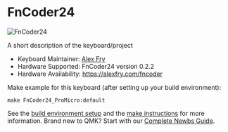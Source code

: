 # FnCoder24

![FnCoder24](https://imgur.com/gallery/ZQbdTUh)

A short description of the keyboard/project

* Keyboard Maintainer: [Alex Fry](https://github.com/alexfry/)
* Hardware Supported: FnCoder24 version 0.2.2
* Hardware Availability: https://alexfry.com/fncoder

Make example for this keyboard (after setting up your build environment):

    make FnCoder24_ProMicro:default

See the [build environment setup](https://docs.qmk.fm/#/getting_started_build_tools) and the [make instructions](https://docs.qmk.fm/#/getting_started_make_guide) for more information. Brand new to QMK? Start with our [Complete Newbs Guide](https://docs.qmk.fm/#/newbs).

